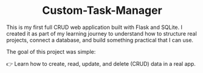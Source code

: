 <h1 align="center">Custom-Task-Manager</h1>


This is my first full CRUD web application built with Flask and SQLite.
I created it as part of my learning journey to understand how to structure real projects, connect a database, and build something practical that I can use.

The goal of this project was simple:

👉 Learn how to create, read, update, and delete (CRUD) data in a real app.
